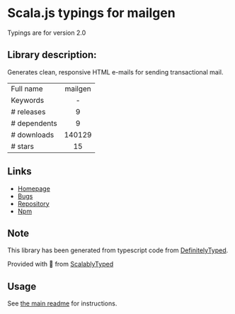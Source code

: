 
# Scala.js typings for mailgen

Typings are for version 2.0

## Library description:
Generates clean, responsive HTML e-mails for sending transactional mail.

|                    |                 |
| ------------------ | :-------------: |
| Full name          | mailgen |
| Keywords           | - |
| # releases         | 9 |
| # dependents       | 9 |
| # downloads        | 140129 |
| # stars            | 15 |

## Links
- [Homepage](https://github.com/eladnava/mailgen#readme)
- [Bugs](https://github.com/eladnava/mailgen/issues)
- [Repository](https://github.com/eladnava/mailgen)
- [Npm](https://www.npmjs.com/package/mailgen)
    


## Note
This library has been generated from typescript code from [DefinitelyTyped](https://definitelytyped.org).

Provided with :purple_heart: from [ScalablyTyped](https://github.com/oyvindberg/ScalablyTyped)

## Usage
See [the main readme](../../readme.md) for instructions.


